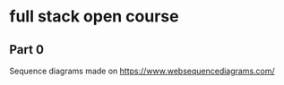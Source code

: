 # full stack open course

## Part 0

Sequence diagrams made on https://www.websequencediagrams.com/
